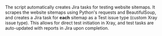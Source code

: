  The script automatically creates Jira tasks for testing website sitemaps. It scrapes the website sitemaps using Python's requests
 and BeautifulSoup, and creates a Jira task for **each** sitemap as a Test issue type (custom Xray issue type). This allows for direct test
 initiation in Xray, and test tasks are auto-updated with reports in Jira upon completion.
